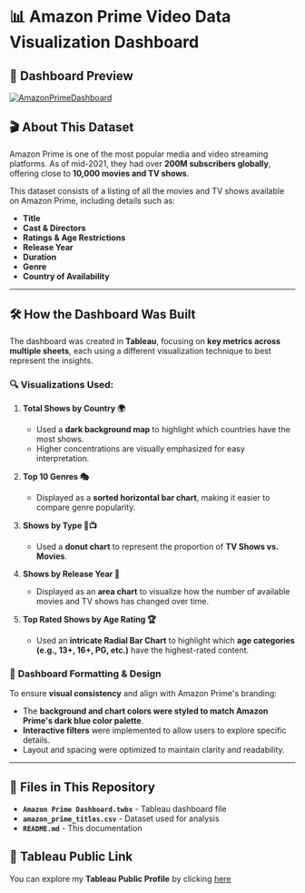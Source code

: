 # 📊 Amazon Prime Video Data Visualization Dashboard

## 📸 Dashboard Preview
[![AmazonPrimeDashboard](https://github.com/user-attachments/assets/b89196b6-890f-4d10-86a7-6a0f33a01920)](https://public.tableau.com/views/AmazonPrimeDashboard_17067142873210/Dashboard1?:language=en-GB&:sid=&:redirect=auth&:display_count=n&:origin=viz_share_link)

## 🎬 About This Dataset
Amazon Prime is one of the most popular media and video streaming platforms. As of mid-2021, they had over **200M subscribers globally**, offering close to **10,000 movies and TV shows**. 

This dataset consists of a listing of all the movies and TV shows available on Amazon Prime, including details such as:
- **Title**
- **Cast & Directors**
- **Ratings & Age Restrictions**
- **Release Year**
- **Duration**
- **Genre**
- **Country of Availability**

---

## 🛠️ How the Dashboard Was Built
The dashboard was created in **Tableau**, focusing on **key metrics across multiple sheets**, each using a different visualization technique to best represent the insights.

### 🔍 **Visualizations Used:**

1. **Total Shows by Country 🌍**  
   - Used a **dark background map** to highlight which countries have the most shows.
   - Higher concentrations are visually emphasized for easy interpretation.

2. **Top 10 Genres 🎭**  
   - Displayed as a **sorted horizontal bar chart**, making it easier to compare genre popularity.

3. **Shows by Type 🍿📺**  
   - Used a **donut chart** to represent the proportion of **TV Shows vs. Movies**.

4. **Shows by Release Year 📅**  
   - Displayed as an **area chart** to visualize how the number of available movies and TV shows has changed over time.

5. **Top Rated Shows by Age Rating 🏆**  
   - Used an **intricate Radial Bar Chart** to highlight which **age categories (e.g., 13+, 16+, PG, etc.)** have the highest-rated content.

### 🎨 **Dashboard Formatting & Design**
To ensure **visual consistency** and align with Amazon Prime's branding:
- The **background and chart colors were styled to match Amazon Prime's dark blue color palette**.
- **Interactive filters** were implemented to allow users to explore specific details.
- Layout and spacing were optimized to maintain clarity and readability.

---

## 📌 Files in This Repository
- **`Amazon Prime Dashboard.twbx`** - Tableau dashboard file
- **`amazon_prime_titles.csv`** - Dataset used for analysis
- **`README.md`** - This documentation

## 🔗 Tableau Public Link
You can explore my **Tableau Public Profile** by clicking [here]([https://www.kaggle.com/datasets/vijaykumar1799/face-mask-detection](https://public.tableau.com/app/profile/jay.parab/vizzes))
